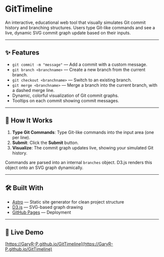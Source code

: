 # GitTimeline

An interactive, educational web tool that visually simulates Git commit history and branching structures. Users type Git-like commands and see a live, dynamic SVG commit graph update based on their inputs.

---

## ✨ Features

- `git commit -m "message"` — Add a commit with a custom message.
- `git branch <branchname>` — Create a new branch from the current branch.
- `git checkout <branchname>` — Switch to an existing branch.
- `git merge <branchname>` — Merge a branch into the current branch, with a dashed merge line.
- Dynamic, colorful visualization of Git commit graphs.
- Tooltips on each commit showing commit messages.

---

## 📖 How It Works

1. **Type Git Commands**: Type Git-like commands into the input area (one per line).
2. **Submit**: Click the **Submit** button.
3. **Visualize**: The commit graph updates live, showing your simulated Git history.

Commands are parsed into an internal `branches` object. D3.js renders this object onto an SVG graph dynamically.

---

## 🛠️ Built With

- [Astro](https://astro.build/) — Static site generator for clean project structure
- [D3.js](https://d3js.org/) — SVG-based graph drawing
- [GitHub Pages](https://pages.github.com/) — Deployment

---

## 🚀 Live Demo

[https://GaryR-P.github.io/GitTimeline](https://GaryR-P.github.io/GitTimeline)

